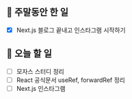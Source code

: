 ## 🐣 주말동안 한 일

- [x] Next.js 블로그 끝내고 인스타그램 시작하기

## 🐤 오늘 할 일

- [ ] 모자스 스터디 정리
- [ ] React 공식문서 useRef, forwardRef 정리
- [ ] Next.js 인스타그램